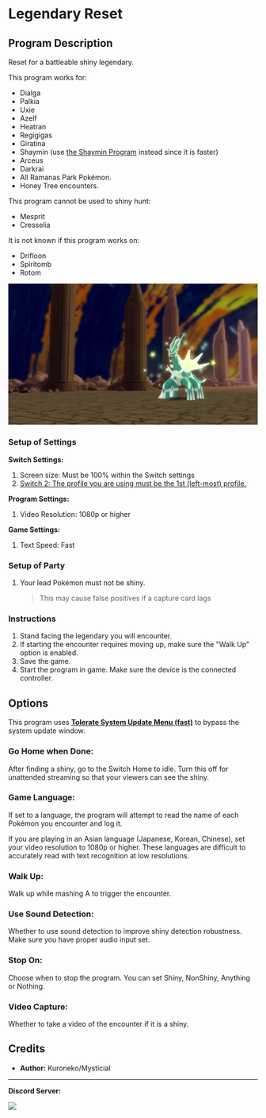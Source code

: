 # Legendary Reset

## Program Description

Reset for a battleable shiny legendary.

This program works for:

- Dialga
- Palkia
- Uxie
- Azelf
- Heatran
- Regigigas
- Giratina
- Shaymin (use [the Shaymin Program](ShinyHunt-Shaymin.md) instead since it is faster)
- Arceus
- Darkrai
- All Ramanas Park Pokémon.
- Honey Tree encounters.

This program cannot be used to shiny hunt:

- Mesprit
- Cresselia

It is not known if this program works on:

- Drifloon
- Spiritomb
- Rotom


<img src="images/LegendaryReset-0.jpg">

### Setup of Settings

**Switch Settings:**

1. Screen size: Must be 100% within the Switch settings
2. [Switch 2: The profile you are using must be the 1st (left-most) profile.](../NintendoSwitch/Switch2Notes.md#resetting-a-game-moves-the-cursor-to-the-1st-user-profile)

**Program Settings:**

1. Video Resolution: 1080p or higher

**Game Settings:**

1. Text Speed: Fast

### Setup of Party

1. Your lead Pokémon must not be shiny.
   > This may cause false positives if a capture card lags

### Instructions

1. Stand facing the legendary you will encounter.
2. If starting the encounter requires moving up, make sure the "Walk Up" option is enabled.
3. Save the game.
4. Start the program in game. Make sure the device is the connected controller.


## Options

This program uses [**Tolerate System Update Menu (fast)**](../NintendoSwitch/FrameworkSettings.md#tolerate-system-update-menu-fast) to bypass the system update window.


### Go Home when Done:

After finding a shiny, go to the Switch Home to idle. Turn this off for unattended streaming so that your viewers can see the shiny.


### Game Language:

If set to a language, the program will attempt to read the name of each Pokémon you encounter and log it.

If you are playing in an Asian language (Japanese, Korean, Chinese), set your video resolution to 1080p or higher. These languages are difficult to accurately read with text recognition at low resolutions.


### Walk Up:

Walk up while mashing A to trigger the encounter.


### Use Sound Detection:

Whether to use sound detection to improve shiny detection robustness. Make sure you have proper audio input set.

### Stop On:

Choose when to stop the program. You can set Shiny, NonShiny, Anything or Nothing.

### Video Capture:

Whether to take a video of the encounter if it is a shiny.

## Credits

- **Author:** Kuroneko/Mysticial



<hr>

**Discord Server:** 

[<img src="https://canary.discordapp.com/api/guilds/695809740428673034/widget.png?style=banner2">](https://discord.gg/cQ4gWxN)




